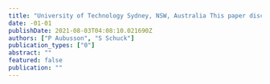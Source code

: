 ```yaml
---
title: "University of Technology Sydney, NSW, Australia This paper discusses the value of scenarios for imagining education futures. We start with an analysis of the OECD schooling …"
date: -01-01
publishDate: 2021-08-03T04:08:10.021690Z
authors: ["P Aubusson", "S Schuck"]
publication_types: ["0"]
abstract: ""
featured: false
publication: ""
---
```


